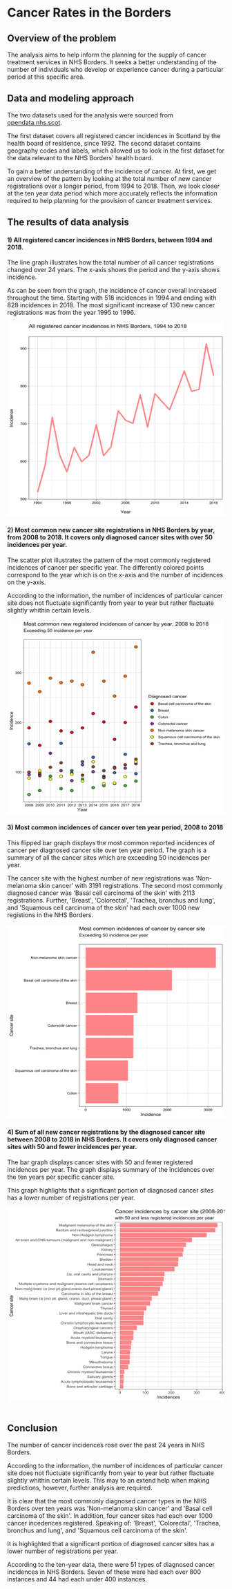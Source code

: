 # Cancer Rates in the Borders

## Overview of the problem

The analysis aims to help inform the planning for the supply of cancer treatment services in NHS Borders. It seeks a better understanding of the number of individuals who develop or experience cancer during a particular period at this specific area. 

## Data and modeling approach

The two datasets used for the analysis were sourced from [opendata.nhs.scot](https://www.opendata.nhs.scot/).

The first dataset covers all registered cancer incidences in Scotland by the health board of residence, since 1992.
The second dataset contains geography codes and labels, which allowed us to look in the first dataset for the data relevant to the NHS Borders' health board.

To gain a better understanding of the incidence of cancer. At first, we get an overview of the pattern by looking at the total number of new cancer registrations over a longer period, from 1994 to 2018. Then, we look closer at the ten year data period which more accurately reflects the information required to help planning for the provision of cancer treatment services.

## The results of data analysis

#### 1) All registered cancer incidences in NHS Borders, between 1994 and 2018.

The line graph illustrates how the total number of all cancer registrations changed over 24 years. The x-axis shows the period and the y-axis shows incidence. 

As can be seen from the graph, the incidence of cancer overall increased throughout the time. Starting with 518 incidences in 1994 and ending with 828 incidences in 2018. The most significant increase of 130 new cancer registrations was from the year 1995 to 1996.

<img src = "images/all_registered.png" width = "600" height = "450">

#### 2) Most common new cancer site registrations in NHS Borders by year, from 2008 to 2018. It covers only diagnosed cancer sites with over 50 incidences per year.

The scatter plot illustrates the pattern of the most commonly registered incidences of cancer per specific year. The differently colored points correspond to the year which is on the x-axis and the number of incidences on the y-axis.

According to the information, the number of incidences of particular cancer site does not fluctuate significantly from year to year but rather flactuate slightly whithin certain levels.

<img src = "images/common_by_year.png" width = "650" height = "450">

#### 3) Most common incidences of cancer over ten year period, 2008 to 2018

This flipped bar graph displays the most common reported incidences of cancer per diagnosed cancer site over ten year period. The graph is a summary of all the cancer sites which are exceeding 50 incidences per year.

The cancer site with the highest number of new registrations was 'Non-melanoma skin cancer' with 3191 registrations.
The second most commonly diagnosed cancer was 'Basal cell carcinoma of the skin' with 2113 registrations. 
Further, 'Breast', 'Colorectal', 'Trachea, bronchus and lung', and 'Squamous cell carcinoma of the skin' had each over 1000 new registions in the NHS Borders.

<img src = "images/most_common.png" width = "650" height = "450">

#### 4) Sum of all new cancer registrations by the diagnosed cancer site between 2008 to 2018 in NHS Borders. It covers only diagnosed cancer sites with 50 and fewer incidences per year.

The bar graph displays cancer sites with 50 and fewer registered incidences per year. The graph displays summary of the incidences over the ten years per specific cancer site.

This graph highlights that a significant portion of diagnosed cancer sites has a lower number of registrations per year.

<img src = "images/less_common.png" width = "650" height = "450"> 

## Conclusion

The number of cancer incidences rose over the past 24 years in NHS Borders.

According to the information, the number of incidences of particular cancer site does not fluctuate significantly from year to year but rather flactuate slightly whithin certain levels. This may to an extend help when making predictions, however, further analysis are required.

It is clear that the most commonly diagnosed cancer types in the NHS Borders over ten years was 'Non-melanoma skin cancer' and 'Basal cell carcinoma of the skin'. 
In addition, four cancer sites had each over 1000 cancer incedences registered. Speaking of: 'Breast', 'Colorectal', 'Trachea, bronchus and lung', and 'Squamous cell carcinoma of the skin'.

It is highlighted that a significant portion of diagnosed cancer sites has a lower number of registrations per year.

According to the ten-year data, there were 51 types of diagnosed cancer incidences in NHS Borders. Seven of these were had each over 800 instances and 44 had each under 400 instances. 
